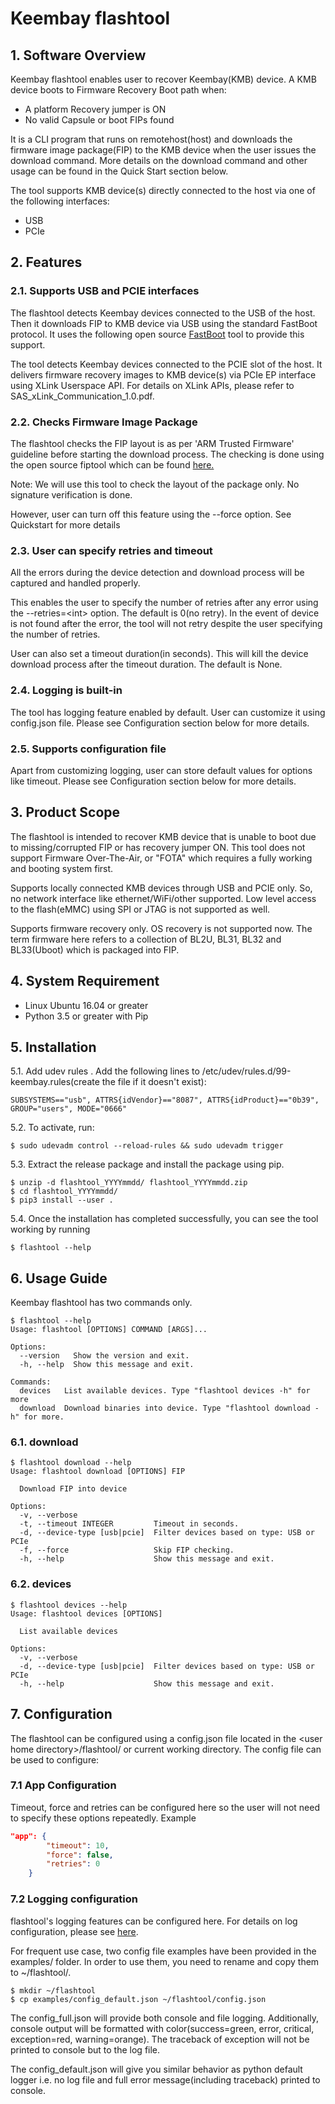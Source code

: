 # Keembay flashtool
## 1. Software Overview

Keembay flashtool enables user to recover Keembay(KMB) device. A KMB device boots to Firmware Recovery Boot path when:

- A platform Recovery jumper is ON
- No valid Capsule or boot FIPs found

It is a CLI program that runs on remotehost(host) and downloads the firmware image package(FIP) to the KMB device when the user issues the download command. More details on the download command and other usage can be found in the Quick Start section below.

The tool supports KMB device(s) directly connected to the host via one of the following interfaces:

- USB
- PCIe


## 2. Features

### 2.1. Supports USB and PCIE interfaces

The flashtool detects Keembay devices connected to the USB of the host. Then it downloads FIP to KMB device via USB using the standard FastBoot protocol. It uses the following open source [FastBoot](https://android.googlesource.com/platform/system/core/+/master/fastboot/) tool to provide this support.

The tool detects Keembay devices connected to the PCIE slot of the host. It delivers firmware recovery images to KMB device(s) via PCIe EP interface using XLink Userspace API. For details on XLink APIs, please refer to SAS_xLink_Communication_1.0.pdf.


### 2.2. Checks Firmware Image Package

The flashtool checks the FIP layout is as per 'ARM Trusted Firmware' guideline before starting the download process. The checking is done using the open source fiptool which can be found [here.](https://github.com/ARM-software/arm-trusted-firmware/blob/v2.1/docs/firmware-design.rst#firmware-image-package-creation-tool)

Note: We will use this tool to check the layout of the package only. No signature verification is done.

However, user can turn off this feature using the --force option. See Quickstart for more details


### 2.3. User can specify retries and timeout

All the errors during the device detection and download process will be captured and handled properly.

This enables the user to specify the number of retries after any error using the --retries=\<int> option. The default is 0(no retry). In the event of device is not found after the error, the tool will not retry despite the user specifying the number of retries.

User can also set a timeout duration(in seconds). This will kill the device download process after the timeout duration. The default is None.


### 2.4. Logging is built-in

The tool has logging feature enabled by default. User can customize it using config.json file. Please see Configuration section below for more details.


### 2.5. Supports configuration file

Apart from customizing logging, user can store default values for options like timeout. Please see Configuration section below for more details.



## 3. Product Scope

The flashtool is intended to recover KMB device that is unable to boot due to missing/corrupted FIP or has recovery jumper ON. This tool does not support Firmware Over-The-Air, or "FOTA" which requires a fully working and booting system first.

Supports locally connected KMB devices through USB and PCIE only. So, no network interface like ethernet/WiFi/other supported. Low level access to the flash(eMMC) using SPI or JTAG is not supported as well.

Supports firmware recovery only. OS recovery is not supported now. The term firmware here refers to a collection of BL2U, BL31, BL32 and BL33(Uboot) which is packaged into FIP.


## 4. System Requirement

- Linux Ubuntu 16.04 or greater
- Python 3.5 or greater with Pip


## 5. Installation

5.1. Add udev rules . Add the following lines to /etc/udev/rules.d/99-keembay.rules(create the file if it doesn't exist):


```
SUBSYSTEMS=="usb", ATTRS{idVendor}=="8087", ATTRS{idProduct}=="0b39", GROUP="users", MODE="0666"
```

5.2. To activate, run:

```shell
$ sudo udevadm control --reload-rules && sudo udevadm trigger
```

5.3. Extract the release package and install the package using pip.

```shell
$ unzip -d flashtool_YYYYmmdd/ flashtool_YYYYmmdd.zip
$ cd flashtool_YYYYmmdd/
$ pip3 install --user .
```

5.4. Once the installation has completed successfully, you can see the tool working by running

```shell
$ flashtool --help
```

## 6. Usage Guide

Keembay flashtool has two commands only.

```shell
$ flashtool --help
Usage: flashtool [OPTIONS] COMMAND [ARGS]...

Options:
  --version   Show the version and exit.
  -h, --help  Show this message and exit.

Commands:
  devices   List available devices. Type "flashtool devices -h" for more
  download  Download binaries into device. Type "flashtool download -h" for more.
```


### 6.1. download

```shell
$ flashtool download --help
Usage: flashtool download [OPTIONS] FIP

  Download FIP into device

Options:
  -v, --verbose
  -t, --timeout INTEGER         Timeout in seconds.
  -d, --device-type [usb|pcie]  Filter devices based on type: USB or PCIe
  -f, --force                   Skip FIP checking.
  -h, --help                    Show this message and exit.
```


### 6.2. devices

```shell
$ flashtool devices --help
Usage: flashtool devices [OPTIONS]

  List available devices

Options:
  -v, --verbose
  -d, --device-type [usb|pcie]  Filter devices based on type: USB or PCIe
  -h, --help                    Show this message and exit.
```


## 7. Configuration

The flashtool can be configured using a config.json file located in the \<user home directory\>/flashtool/ or current working directory. The config file can be used to configure:

### 7.1 App Configuration

Timeout, force and retries can be configured here so the user will not need to specify these options repeatedly. Example

```json
"app": {
        "timeout": 10,
        "force": false,
        "retries": 0
    }
```

### 7.2 Logging configuration

flashtool's logging features can be configured here. For details on log configuration, please see [here](https://docs.python.org/2/howto/logging-cookbook.html#an-example-dictionary-based-configuration).


For frequent use case, two config file examples have been provided in the examples/ folder. In order to use them, you need to rename and copy them to ~/flashtool/.

```shell
$ mkdir ~/flashtool
$ cp examples/config_default.json ~/flashtool/config.json
```

The config_full.json will provide both console and file logging. Additionally, console output will be formatted with color(success=green, error, critical, exception=red, warning=orange). The traceback of exception will not be printed to console but to the log file.

The config_default.json will give you similar behavior as python default logger i.e. no log file and full error message(including traceback) printed to console.